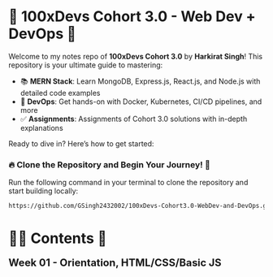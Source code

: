 # 🚀 100xDevs Cohort 3.0 - Web Dev + DevOps 🚀

Welcome to my notes repo of **100xDevs Cohort 3.0** by **Harkirat Singh**!
This repository is your ultimate guide to mastering:

- 📚 **MERN Stack**: Learn MongoDB, Express.js, React.js, and Node.js with detailed code examples
- 📝 **DevOps**: Get hands-on with Docker, Kubernetes, CI/CD pipelines, and more
- ✅ **Assignments**: Assignments of Cohort 3.0 solutions with in-depth explanations

Ready to dive in? Here’s how to get started:

### 🔥 **Clone the Repository and Begin Your Journey! 💫**

Run the following command in your terminal to clone the repository and start building locally:

```bash
https://github.com/GSingh2432002/100xDevs-Cohort3.0-WebDev-and-DevOps.git
```

# 👨‍💻 **Contents** 👀
<details>
<summary style="display: inline; font-size: 20px; font-weight: 700; cursor: pointer;" title="Click on me to Expand">Week 01 - Orientation, HTML/CSS/Basic JS</summary>
## 📚 [ Week 01 - Orientation, HTML/CSS/Basic JS] (./Week%2001%20-%20Orientation,%20HTML,CSS,Basic%20JS/)
### 💻 [**1.1 - Web Dev + Devops Orientation**] 
### 💻 [**1.2 - Basics of JavaScript**]
</details>